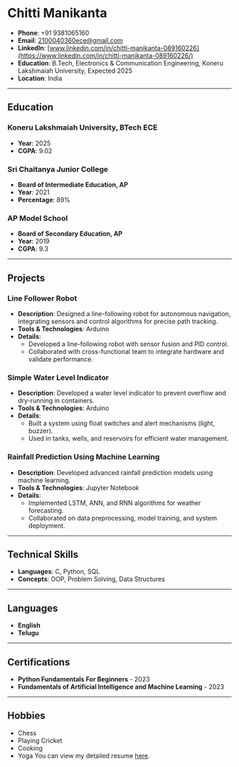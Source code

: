 # Chitti Manikanta

- **Phone**: +91 9381065160
- **Email**: [2100040360ece@gmail.com](mailto:2100040360ece@gmail.com)
- **LinkedIn**: [www.linkedin.com/in/chitti-manikanta-089160226](https://www.linkedin.com/in/chitti-manikanta-089160226/)
- **Education**: B.Tech, Electronics & Communication Engineering, Koneru Lakshmaiah University, Expected 2025
- **Location**: India

---

## Education

### Koneru Lakshmaiah University, BTech ECE
- **Year**: 2025
- **CGPA**: 9.02

### Sri Chaitanya Junior College
- **Board of Intermediate Education, AP**
- **Year**: 2021
- **Percentage**: 89%

### AP Model School
- **Board of Secondary Education, AP**
- **Year**: 2019
- **CGPA**: 9.3

---

## Projects

### Line Follower Robot
- **Description**: Designed a line-following robot for autonomous navigation, integrating sensors and control algorithms for precise path tracking.
- **Tools & Technologies**: Arduino
- **Details**: 
    - Developed a line-following robot with sensor fusion and PID control.
    - Collaborated with cross-functional team to integrate hardware and validate performance.

### Simple Water Level Indicator
- **Description**: Developed a water level indicator to prevent overflow and dry-running in containers.
- **Tools & Technologies**: Arduino
- **Details**:
    - Built a system using float switches and alert mechanisms (light, buzzer).
    - Used in tanks, wells, and reservoirs for efficient water management.

### Rainfall Prediction Using Machine Learning
- **Description**: Developed advanced rainfall prediction models using machine learning.
- **Tools & Technologies**: Jupyter Notebook
- **Details**:
    - Implemented LSTM, ANN, and RNN algorithms for weather forecasting.
    - Collaborated on data preprocessing, model training, and system deployment.

---

## Technical Skills

- **Languages**: C, Python, SQL
- **Concepts**: OOP, Problem Solving, Data Structures

---

## Languages

- **English**
- **Telugu**

---

## Certifications

- **Python Fundamentals For Beginners** - 2023
- **Fundamentals of Artificial Intelligence and Machine Learning** - 2023

---

## Hobbies

- Chess
- Playing Cricket
- Cooking
- Yoga
You can view my detailed resume [here](Portfolio.html).
